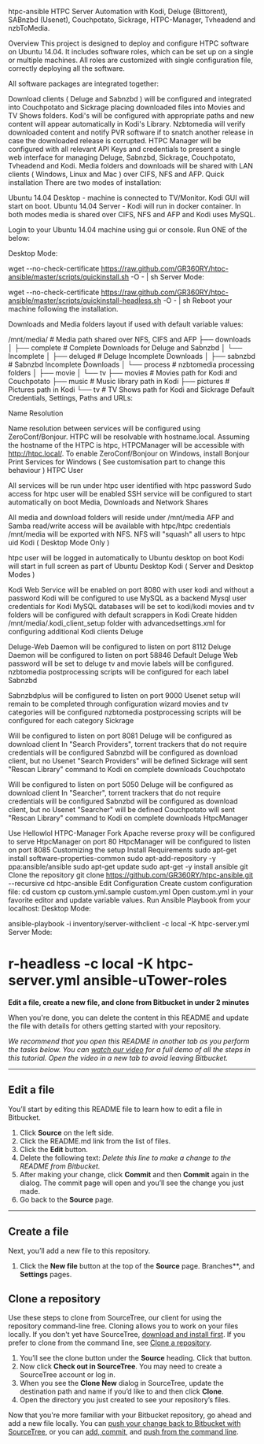htpc-ansible
HTPC Server Automation with Kodi, Deluge (Bittorent), SABnzbd (Usenet), Couchpotato, Sickrage, HTPC-Manager, Tvheadend and nzbToMedia.

Overview
This project is designed to deploy and configure HTPC software on Ubuntu 14.04. It includes software roles, which can be set up on a single or multiple machines. All roles are customized with single configuration file, correctly deploying all the software.

All software packages are integrated together:

Download clients ( Deluge and Sabnzbd ) will be configured and integrated into Couchpotato and Sickrage placing downloaded files into Movies and TV Shows folders.
Kodi's will be configured with appropriate paths and new content will appear automatically in Kodi's Library.
Nzbtomedia will verify downloaded content and notify PVR software if to snatch another release in case the downloaded release is corrupted.
HTPC Manager will be configured with all relevant API Keys and credentials to present a single web interface for managing Deluge, Sabnzbd, Sickrage, Couchpotato, Tvheadend and Kodi.
Media folders and downloads will be shared with LAN clients ( Windows, Linux and Mac ) over CIFS, NFS and AFP.
Quick installation
There are two modes of installation:

Ubuntu 14.04 Desktop - machine is connected to TV/Monitor. Kodi GUI will start on boot.
Ubuntu 14.04 Server - Kodi will run in docker container.
In both modes media is shared over CIFS, NFS and AFP and Kodi uses MySQL.

Login to your Ubuntu 14.04 machine using gui or console. Run ONE of the below:

Desktop Mode:

wget --no-check-certificate https://raw.github.com/GR360RY/htpc-ansible/master/scripts/quickinstall.sh -O - | sh
Server Mode:

wget --no-check-certificate https://raw.github.com/GR360RY/htpc-ansible/master/scripts/quickinstall-headless.sh -O - | sh
Reboot your machine following the installation.

Downloads and Media folders layout if used with default variable values:

/mnt/media/             # Media path shared over NFS, CIFS and AFP
├── downloads               
│   ├── complete        # Complete Downloads for Deluge and Sabnzbd
│   └── Incomplete
│       ├── deluged     # Deluge Incomplete Downloads
│       ├── sabnzbd     # Sabnzbd Incomplete Downloads
│       └── process     # nzbtomedia processing folders
│           ├── movie
│           └── tv
├── movies              # Movies path for Kodi and Couchpotato
├── music               # Music library path in Kodi
├── pictures            # Pictures path in Kodi
└── tv                  # TV Shows path for Kodi and Sickrage
Default Credentials, Settings, Paths and URLs:

Name Resolution

Name resolution between services will be configured using ZeroConf/Bonjour.
HTPC will be resolvable with hostname.local. Assuming the hostname of the HTPC is htpc, HTPCManager will be accessible with http://htpc.local/. To enable ZeroConf/Bonjour on Windows, install Bonjour Print Services for Windows ( See customisation part to change this behaviour )
HTPC User

All services will be run under htpc user identified with htpc password
Sudo access for htpc user will be enabled
SSH service will be configured to start automatically on boot
Media, Downloads and Network Shares

All media and download folders will reside under /mnt/media
AFP and Samba read/write access will be available with htpc/htpc credentials
/mnt/media will be exported with NFS. NFS will "squash" all users to htpc uid
Kodi ( Desktop Mode Only )

htpc user will be logged in automatically to Ubuntu desktop on boot
Kodi will start in full screen as part of Ubuntu Desktop
Kodi ( Server and Desktop Modes )

Kodi Web Service will be enabled on port 8080 with user kodi and without a password
Kodi will be configured to use MySQL as a backend
Mysql user credentials for Kodi MySQL databases will be set to kodi/kodi
movies and tv folders will be configured with default scrappers in Kodi
Create hidden /mnt/media/.kodi_client_setup folder with advancedsettings.xml for configuring additional Kodi clients
Deluge

Deluge-Web Daemon will be configured to listen on port 8112
Deluge Daemon will be configured to listen on port 58846
Default Deluge Web password will be set to deluge
tv and movie labels will be configured.
nzbtomedia postprocessing scripts will be configured for each label
Sabnzbd

Sabnzbdplus will be configured to listen on port 9000
Usenet setup will remain to be completed through configuration wizard
movies and tv categories will be configured
nzbtomedia postprocessing scripts will be configured for each category
Sickrage

Will be configured to listen on port 8081
Deluge will be configured as download client
In "Search Providers", torrent trackers that do not require credentials will be configured
Sabnzbd will be configured as download client, but no Usenet "Search Providers" will be defined
Sickrage will sent "Rescan Library" command to Kodi on complete downloads
Couchpotato

Will be configured to listen on port 5050
Deluge will be configured as download client
In "Searcher", torrent trackers that do not require credentials will be configured
Sabnzbd will be configured as download client, but no Usenet "Searcher" will be defined
Couchpotato will sent "Rescan Library" command to Kodi on complete downloads
HtpcManager

Use Hellowlol HTPC-Manager Fork
Apache reverse proxy will be configured to serve HtpcManager on port 80
HtpcManager will be configured to listen on port 8085
Customizing the setup
Install Requirements
sudo apt-get install software-properties-common
sudo apt-add-repository -y ppa:ansible/ansible
sudo apt-get update
sudo apt-get -y install ansible git
Clone the repository
git clone https://github.com/GR360RY/htpc-ansible.git --recursive
cd htpc-ansible
Edit Configuration
Create custom configuration file:
cd custom
cp custom.yml.sample custom.yml
Open custom.yml in your favorite editor and update variable values.
Run Ansible Playbook from your localhost:
Desktop Mode:

ansible-playbook -i inventory/server-withclient -c local -K htpc-server.yml
Server Mode:

r-headless -c local -K htpc-server.yml ansible-uTower-roles
=======
**Edit a file, create a new file, and clone from Bitbucket in under 2 minutes**

When you're done, you can delete the content in this README and update the file with details for others getting started with your repository.

*We recommend that you open this README in another tab as you perform the tasks below. You can [watch our video](https://youtu.be/0ocf7u76WSo) for a full demo of all the steps in this tutorial. Open the video in a new tab to avoid leaving Bitbucket.*

---

## Edit a file

You’ll start by editing this README file to learn how to edit a file in Bitbucket.

1. Click **Source** on the left side.
2. Click the README.md link from the list of files.
3. Click the **Edit** button.
4. Delete the following text: *Delete this line to make a change to the README from Bitbucket.*
5. After making your change, click **Commit** and then **Commit** again in the dialog. The commit page will open and you’ll see the change you just made.
6. Go back to the **Source** page.

---

## Create a file

Next, you’ll add a new file to this repository.

1. Click the **New file** button at the top of the **Source** page.
Branches**, and **Settings** pages.


## Clone a repository

Use these steps to clone from SourceTree, our client for using the repository command-line free. Cloning allows you to work on your files locally. If you don't yet have SourceTree, [download and install first](https://www.sourcetreeapp.com/). If you prefer to clone from the command line, see [Clone a repository](https://confluence.atlassian.com/x/4whODQ).

1. You’ll see the clone button under the **Source** heading. Click that button.
2. Now click **Check out in SourceTree**. You may need to create a SourceTree account or log in.
3. When you see the **Clone New** dialog in SourceTree, update the destination path and name if you’d like to and then click **Clone**.
4. Open the directory you just created to see your repository’s files.

Now that you're more familiar with your Bitbucket repository, go ahead and add a new file locally. You can [push your change back to Bitbucket with SourceTree](https://confluence.atlassian.com/x/iqyBMg), or you can [add, commit,](https://confluence.atlassian.com/x/8QhODQ) and [push from the command line](https://confluence.atlassian.com/x/NQ0zDQ).
